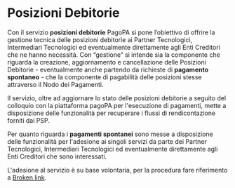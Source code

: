 # Posizioni Debitorie

Con il servizio **posizioni debitorie** PagoPA si pone l’obiettivo di offrire la gestione tecnica delle posizioni debitorie ai Partner Tecnologici, Intermediari Tecnologici ed eventualmente direttamente agli Enti Creditori che ne hanno necessità. Con “gestione” si intende sia la componente che riguarda la creazione, aggiornamento e cancellazione delle Posizioni Debitorie - eventualmente anche partendo da richieste di **pagamento spontaneo** - che la componente di pagabilità delle posizioni stesse attraverso il Nodo dei Pagamenti.

Il servizio, oltre ad aggiornare lo stato delle posizioni debitorie a seguito del colloquio con la piattaforma pagoPA per l'esecuzione di pagamenti, mette a disposizione delle funzionalità per recuperare i flussi di rendicontazione forniti dai PSP.

Per quanto riguarda i **pagamenti spontanei** sono messe a disposizione delle funzionalità per l'adesione ai singoli servizi da parte dei Partner Tecnologici, Intermediari Tecnologici ed eventualmente direttamente agli Enti Creditori che sono interessati.

L'adesione al servizio è su base volontaria, per la procedura fare riferimento a [Broken link](broken-reference "mention").
